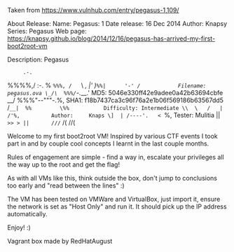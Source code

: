 Taken from https://www.vulnhub.com/entry/pegasus-1,109/ 

About Release:
    Name: Pegasus: 1
    Date release: 16 Dec 2014
    Author: Knapsy
    Series: Pegasus
    Web page: https://knapsy.github.io/blog/2014/12/16/pegasus-has-arrived-my-first-boot2root-vm

Description:
Pegasus

         .-.
   %%%%,/   :-.
   % `%%%, /   `\   _,
   |' )`%%|      '-' /            Filename:   pegasus.ova
   \_/\  %%%/`-.___.'             MD5:        5046e330ff42e9adee0a42b63694cbfe
    __/  %%%"--"""-.%,            SHA1:       f18b7437ca3c96f76a2e1b06f569186b63567dd5
  /`__|  %%         \%%           Difficulty: Intermediate
  \\  \   /   |     /'%,          Author:     Knaps
   \]  | /----'.   < `%,          Tester:     Mulitia
       ||       `>> >
       ||       ///`
       /(      //(

Welcome to my first boot2root VM! Inspired by various CTF events I took part in and by couple cool concepts I learnt in the last couple months.

Rules of engagement are simple - find a way in, escalate your privileges all the way up to the root and get the flag!

As with all VMs like this, think outside the box, don't jump to conclusions too early and "read between the lines" :)

The VM has been tested on VMWare and VirtualBox, just import it, ensure the network is set as "Host Only" and run it. It should pick up the IP address automatically.

Enjoy! :)

Vagrant box made by RedHatAugust
